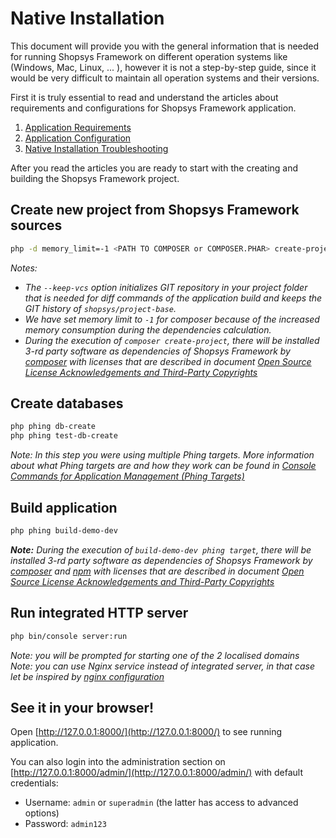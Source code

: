 # Native Installation

This document will provide you with the general information that is needed for running Shopsys Framework on different operation systems like (Windows, Mac, Linux, ... ), however it is not a step-by-step guide, since it would be very difficult to maintain all operation systems and their versions.

First it is truly essential to read and understand the articles about requirements and configurations for Shopsys Framework application.

1. [Application Requirements](application-requirements.md)
1. [Application Configuration](application-configuration.md)
1. [Native Installation Troubleshooting](native-installation-troubleshooting.md)

After you read the articles you are ready to start with the creating and building the Shopsys Framework project.

## Create new project from Shopsys Framework sources

```sh
php -d memory_limit=-1 <PATH TO COMPOSER or COMPOSER.PHAR> create-project shopsys/project-base --keep-vcs
```

*Notes:*

- *The `--keep-vcs` option initializes GIT repository in your project folder that is needed for diff commands of the application build and keeps the GIT history of `shopsys/project-base`.*
- *We have set memory limit to `-1` for composer because of the increased memory consumption during the dependencies calculation.*
- *During the execution of `composer create-project`, there will be installed 3-rd party software as dependencies of Shopsys Framework by [composer](https://getcomposer.org/doc/01-basic-usage.md#installing-dependencies) with licenses that are described in document [Open Source License Acknowledgements and Third-Party Copyrights](https://github.com/shopsys/shopsys/blob/7.3/open-source-license-acknowledgements-and-third-party-copyrights.md)*

## Create databases

```sh
php phing db-create
php phing test-db-create
```

*Note: In this step you were using multiple Phing targets.
More information about what Phing targets are and how they work can be found in [Console Commands for Application Management (Phing Targets)](../introduction/console-commands-for-application-management-phing-targets.md)*

## Build application

```sh
php phing build-demo-dev
```

***Note:** During the execution of `build-demo-dev phing target`, there will be installed 3-rd party software as dependencies of Shopsys Framework by [composer](https://getcomposer.org/doc/01-basic-usage.md#installing-dependencies) and [npm](https://docs.npmjs.com/about-the-public-npm-registry) with licenses that are described in document [Open Source License Acknowledgements and Third-Party Copyrights](https://github.com/shopsys/shopsys/blob/7.3/open-source-license-acknowledgements-and-third-party-copyrights.md)*

## Run integrated HTTP server

```sh
php bin/console server:run
```

*Note: you will be prompted for starting one of the 2 localised domains*  
*Note: you can use Nginx service instead of integrated server, in that case let be inspired by [nginx configuration](https://github.com/shopsys/shopsys/blob/7.3/project-base/docker/nginx/nginx.conf)*

## See it in your browser!

Open [http://127.0.0.1:8000/](http://127.0.0.1:8000/) to see running application.

You can also login into the administration section on [http://127.0.0.1:8000/admin/](http://127.0.0.1:8000/admin/) with default credentials:

* Username: `admin` or `superadmin` (the latter has access to advanced options)
* Password: `admin123`
